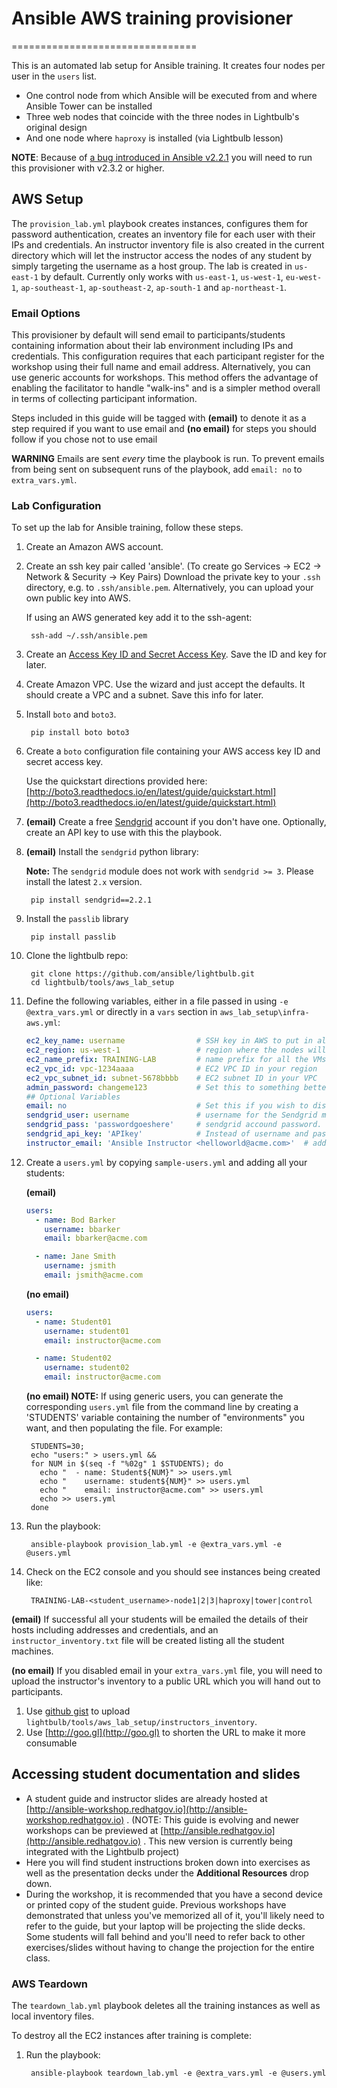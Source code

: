 # Ansible AWS training provisioner

================================

This is an automated lab setup for Ansible training. It creates four nodes per user in the `users` list.

* One control node from which Ansible will be executed from and where Ansible Tower can be installed
* Three web nodes that coincide with the three nodes in Lightbulb's original design
* And one node where `haproxy` is installed (via Lightbulb lesson)

**NOTE**: Because of [a bug introduced in Ansible v2.2.1](https://github.com/ansible/lightbulb/issues/112) you will need to run this provisioner with v2.3.2 or higher.

## AWS Setup

The `provision_lab.yml` playbook creates instances, configures them for password authentication, creates an inventory file for each user with their IPs and credentials. An instructor inventory file is also created in the current directory which will let the instructor access the nodes of any student by simply targeting the username as a host group. The lab is created in `us-east-1` by default.  Currently only works with `us-east-1`, `us-west-1`, `eu-west-1`, `ap-southeast-1`, `ap-southeast-2`, `ap-south-1` and `ap-northeast-1`.


### Email Options

This provisioner by default will send email to participants/students containing information about their lab environment including IPs and credentials. This configuration requires that each participant register for the workshop using their full name and email address.   Alternatively, you can use generic accounts for workshops.  This method offers the advantage of enabling the facilitator to handle "walk-ins" and is a simpler method overall in terms of collecting participant information.

Steps included in this guide will be tagged with __(email)__ to denote it as a step required if you want to use email and __(no email)__ for steps you should follow if you chose not to use email

**WARNING** Emails are sent _every_ time the playbook is run. To prevent emails from being sent on subsequent runs of the playbook, add `email: no` to `extra_vars.yml`.

### Lab Configuration

To set up the lab for Ansible training, follow these steps.

1. Create an Amazon AWS account.

1. Create an ssh key pair called 'ansible'. (To create go Services -> EC2 -> Network & Security -> Key Pairs) Download the private key to your `.ssh` directory, e.g. to `.ssh/ansible.pem`. Alternatively, you can upload your own public key into AWS.

      If using an AWS generated key add it to the ssh-agent:

        ssh-add ~/.ssh/ansible.pem

1. Create an [Access Key ID and Secret Access Key](http://docs.aws.amazon.com/AWSSimpleQueueService/latest/SQSGettingStartedGuide/AWSCredentials.html).  Save the ID and key for later.


1. Create Amazon VPC.   Use the wizard and just accept the defaults.   It should create a VPC and a subnet. Save this info for later.

1. Install `boto` and `boto3`.

        pip install boto boto3

1. Create a `boto` configuration file containing your AWS access key ID and secret access key.

      Use the quickstart directions provided here: [http://boto3.readthedocs.io/en/latest/guide/quickstart.html](http://boto3.readthedocs.io/en/latest/guide/quickstart.html)

1. __(email)__ Create a free [Sendgrid](http://sendgrid.com) account if you don't have one. Optionally, create an API key to use with this the playbook.

1. __(email)__ Install the `sendgrid` python library:

    **Note:** The `sendgrid` module does not work with `sendgrid >= 3`. Please install the latest `2.x` version.

        pip install sendgrid==2.2.1

1. Install the `passlib` library

        pip install passlib

1. Clone the lightbulb repo:


        git clone https://github.com/ansible/lightbulb.git
        cd lightbulb/tools/aws_lab_setup

1. Define the following variables, either in a file passed in using `-e @extra_vars.yml` or directly in a `vars` section in `aws_lab_setup\infra-aws.yml`:

      ```yaml
      ec2_key_name: username                # SSH key in AWS to put in all the instances
      ec2_region: us-west-1                 # region where the nodes will live
      ec2_name_prefix: TRAINING-LAB         # name prefix for all the VMs
      ec2_vpc_id: vpc-1234aaaa              # EC2 VPC ID in your region
      ec2_vpc_subnet_id: subnet-5678bbbb    # EC2 subnet ID in your VPC
      admin_password: changeme123           # Set this to something better if you'd like. Defaults to 'LearnAnsible[two digit month][two digit year]', e.g., LearnAnsible0416
      ## Optional Variables
      email: no                             # Set this if you wish to disable email
      sendgrid_user: username               # username for the Sendgrid module.  Not required if "email: no" is set
      sendgrid_pass: 'passwordgoeshere'     # sendgrid accound password.  Not required if "email: no" is set
      sendgrid_api_key: 'APIkey'            # Instead of username and password, you may use an API key. Don't define both. Not required if "email: no" is set
      instructor_email: 'Ansible Instructor <helloworld@acme.com>'  # address you want the emails to arrive from. Not required if "email: no" is set
      ```

1. Create a `users.yml` by copying `sample-users.yml` and adding all your students:

    __(email)__

    ```yaml
    users:
      - name: Bod Barker
        username: bbarker
        email: bbarker@acme.com

      - name: Jane Smith
        username: jsmith
        email: jsmith@acme.com
    ```

    __(no email)__

    ```yaml
    users:
      - name: Student01
        username: student01
        email: instructor@acme.com

      - name: Student02
        username: student02
        email: instructor@acme.com
    ```

    **(no email) NOTE:**  If using generic users, you can generate the corresponding
`users.yml` file from the command line by creating a 'STUDENTS' variable
containing the number of "environments" you want, and then populating the file.
For example:

        STUDENTS=30;
        echo "users:" > users.yml &&
        for NUM in $(seq -f "%02g" 1 $STUDENTS); do
          echo "  - name: Student${NUM}" >> users.yml
          echo "    username: student${NUM}" >> users.yml
          echo "    email: instructor@acme.com" >> users.yml
          echo >> users.yml
        done

1. Run the playbook:

        ansible-playbook provision_lab.yml -e @extra_vars.yml -e @users.yml

1. Check on the EC2 console and you should see instances being created like:

        TRAINING-LAB-<student_username>-node1|2|3|haproxy|tower|control

__(email)__ If successful all your students will be emailed the details of their hosts including addresses and credentials, and an `instructor_inventory.txt` file will be created listing all the student machines.

__(no email)__ If you disabled email in your `extra_vars.yml` file, you will need to upload the instructor's inventory to a public URL which you will hand out to participants.

1. Use [github gist](https://gist.github.com/) to upload `lightbulb/tools/aws_lab_setup/instructors_inventory`.
1. Use [http://goo.gl](http://goo.gl) to shorten the URL to make it more consumable

## Accessing student documentation and slides

* A student guide and instructor slides are already hosted at [http://ansible-workshop.redhatgov.io](http://ansible-workshop.redhatgov.io) . (NOTE:  This guide is evolving and newer workshops can be previewed at [http://ansible.redhatgov.io](http://ansible.redhatgov.io) . This new version is currently being integrated with the Lightbulb project)
* Here you will find student instructions broken down into exercises as well as the presentation decks under the __Additional Resources__ drop down.
* During the workshop, it is recommended that you have a second device or printed copy of the student guide.  Previous workshops have demonstrated that unless you've memorized all of it, you'll likely need to refer to the guide, but your laptop will be projecting the slide decks.  Some students will fall behind and you'll need to refer back to other exercises/slides without having to change the projection for the entire class.

### AWS Teardown

The `teardown_lab.yml` playbook deletes all the training instances as well as local inventory files.

To destroy all the EC2 instances after training is complete:

1. Run the playbook:

        ansible-playbook teardown_lab.yml -e @extra_vars.yml -e @users.yml

